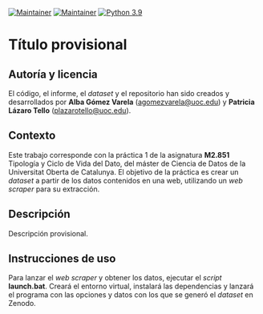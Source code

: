 [![Maintainer](https://img.shields.io/badge/author-plazarotello-informational)](https://github.com/plazarotello) [![Maintainer](https://img.shields.io/badge/author-alba620-informational)](https://github.com/alba620) [![Python 3.9](https://img.shields.io/badge/python-3.9-blue.svg)](https://www.python.org/downloads/release/python-3910/)

# Título provisional

## Autoría y licencia

El código, el informe, el _dataset_ y el repositorio han sido creados y desarrollados por **Alba Gómez Varela** (agomezvarela@uoc.edu) y **Patricia Lázaro Tello** (plazarotello@uoc.edu).

## Contexto

Este trabajo corresponde con la práctica 1 de la asignatura **M2.851** Tipología y Ciclo de Vida del Dato, del máster de Ciencia de Datos de la Universitat Oberta de Catalunya. El objetivo de la práctica es crear un *dataset* a partir de los datos contenidos en una web, utilizando un *web scraper* para su extracción.

## Descripción

Descripción provisional.

## Instrucciones de uso

Para lanzar el _web scraper_ y obtener los datos, ejecutar el _script_ **launch.bat**. Creará el entorno virtual, instalará las dependencias y lanzará el programa con las opciones y datos con los que se generó el _dataset_ en Zenodo.

